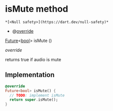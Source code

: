 


# isMute method




    *[<Null safety>](https://dart.dev/null-safety)*



- @[override](https://api.flutter.dev/flutter/dart-core/override-constant.html)

[Future](https://api.flutter.dev/flutter/dart-async/Future-class.html)&lt;[bool](https://api.flutter.dev/flutter/dart-core/bool-class.html)> isMute
()

_override_



<p>returns true if audio is mute</p>



## Implementation

```dart
@override
Future<bool> isMute() {
  // TODO: implement isMute
  return super.isMute();
}
```







